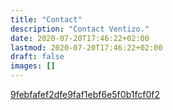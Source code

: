 ```yaml
---
title: "Contact"
description: "Contact Ventizo."
date: 2020-07-20T17:46:22+02:00
lastmod: 2020-07-20T17:46:22+02:00
draft: false
images: []
---
```


<a class="eml-protected" href="#">9febfafef2dfe9faf1ebf6e5f0b1fcf0f2</a>

